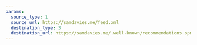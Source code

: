 ```yaml
---
params:
  source_type: 1
  source_url: https://samdavies.me/feed.xml
  destination_type: 3
  destination_url: https://samdavies.me/.well-known/recommendations.opml
---
```

